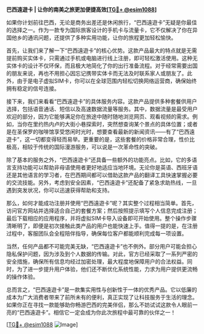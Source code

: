 **巴西遠遊卡 | 让你的南美之旅更加便捷高效[[TG💪+ @esim1088](https://t.me/s/esim1088)]**

如果你计划前往巴西，无论是商务出差还是休闲旅行，“巴西遠遊卡”无疑是你最佳的选择之一。作为一款专为国际旅客设计的手机卡与流量卡，它不仅解决了你在异国他乡的通讯问题，还提供了多种实用功能，让你的旅程更加轻松愉快。

首先，让我们来了解一下“巴西遠遊卡”的核心优势。这款产品最大的特点就是无需提前购买实体卡，只需通过手机或电脑进行线上注册，即可轻松激活使用。这种无实体卡的设计不仅环保，而且极大地简化了你的出行准备流程。对于经常需要出国的朋友来说，再也不用担心因忘记携带实体卡而无法及时联系家人或朋友了。此外，由于是电子虚拟SIM卡，你可以在全球范围内轻松切换网络运营商，确保始终拥有稳定的信号连接。

接下来，我们来看看“巴西遠遊卡”的具体服务内容。这款产品提供多种套餐供用户选择，包括语音通话、短信以及高速数据流量等服务。其中，数据流量是最受用户欢迎的部分，因为它能够满足你在旅途中随时随地浏览网页、观看视频的需求。例如，当你在里约热内卢的大街小巷探索时，突然想查询某个景点的具体位置；或者是在圣保罗的咖啡馆享受悠闲时光时，想要查看最新的新闻资讯——有了“巴西遠遊卡”，这一切都变得轻而易举。更重要的是，这些套餐的价格非常合理，性价比极高，相较于传统的国际漫游服务，可以说是一次革命性的突破。

除了基本的服务之外，“巴西遠遊卡”还具备一些额外的功能亮点。比如，它的多语言支持功能可以帮助非母语使用者更好地适应当地环境。无论你是英语、西班牙语还是其他语言的学习者，在巴西期间都可以借助这款产品的翻译工具快速掌握必要的交流技能。另外，考虑到安全因素，“巴西遠遊卡”还配备了紧急求助热线，一旦遇到突发状况，你可以迅速获得帮助和支持。

那么，如何才能成功注册并使用“巴西遠遊卡”呢？其实整个过程相当简单。首先，访问官方网站并选择适合自己的套餐方案；然后按照提示填写个人信息完成注册；最后下载相应的应用程序，并将虚拟SIM卡导入设备即可开始使用。整个操作步骤清晰明了，即便是初次接触此类产品的用户也能快速上手。值得一提的是，在注册过程中，客服团队会全程陪伴指导，确保每位客户都能顺利完成每一项设置。

当然，任何产品都不可能完美无缺，“巴西遠遊卡”也不例外。部分用户可能会担心隐私保护问题，因为涉及到个人数据的传输。对此，官方已经采取了一系列严密的安全措施，确保所有信息均经过加密处理，最大程度地保障用户的合法权益。同时，为了进一步提升用户体验，他们还不断优化系统性能，力求为用户提供更流畅的操作体验。

总而言之，“巴西遠遊卡”是一款集实用性与创新性于一体的优秀产品。它以低廉的成本为广大消费者带来了前所未有的便利，真正实现了让科技服务于生活的理念。如果你正在寻找一款能够助你畅游巴西的完美伴侣，那么不妨试试这款令人眼前一亮的“巴西遠遊卡”。相信它一定会成为你此次旅程中最可靠的伙伴之一！

[[TG💪+ @esim1088](https://t.me/s/esim1088) ![Image](https://i.postimg.cc/4NQfJmqS/Snipaste-2025-05-13-00-14-12.png)]